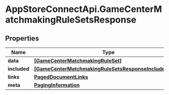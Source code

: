 # AppStoreConnectApi.GameCenterMatchmakingRuleSetsResponse

## Properties

Name | Type | Description | Notes
------------ | ------------- | ------------- | -------------
**data** | [**[GameCenterMatchmakingRuleSet]**](GameCenterMatchmakingRuleSet.md) |  | 
**included** | [**[GameCenterMatchmakingRuleSetsResponseIncludedInner]**](GameCenterMatchmakingRuleSetsResponseIncludedInner.md) |  | [optional] 
**links** | [**PagedDocumentLinks**](PagedDocumentLinks.md) |  | 
**meta** | [**PagingInformation**](PagingInformation.md) |  | [optional] 


